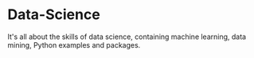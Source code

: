 # Data-Science
It's all about the skills of data science, containing machine learning, data mining, Python examples and packages.

